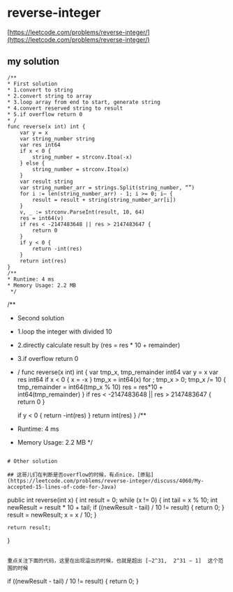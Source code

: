 # reverse-integer
[https://leetcode.com/problems/reverse-integer/](https://leetcode.com/problems/reverse-integer/)

##  my solution

```
/**
* First solution
* 1.convert to string
* 2.convert string to array
* 3.loop array from end to start, generate string
* 4.convert reserved string to result
* 5.if overflow return 0
* /
func reverse(x int) int {
    var y = x
	var string_number string
	var res int64
	if x < 0 {
		string_number = strconv.Itoa(-x)
	} else {
		string_number = strconv.Itoa(x)
	}
	var result string
	var string_number_arr = strings.Split(string_number, “”)
	for i := len(string_number_arr) - 1; i >= 0; i— {
		result = result + string(string_number_arr[i])
	}
	v, _ := strconv.ParseInt(result, 10, 64)
	res = int64(v)
	if res < -2147483648 || res > 2147483647 {
		return 0
	}
	if y < 0 {
		return -int(res)
	}
	return int(res)
}
/**
* Runtime: 4 ms
* Memory Usage: 2.2 MB
 */
```
/**
* Second solution
* 1.loop the integer with divided 10
* 2.directly calculate result by (res = res * 10 + remainder)
* 3.if overflow return 0
* /
func reverse(x int) int {
    var tmp_x, tmp_remainder int64
	var y = x
	var res int64
	if x < 0 {
		x = -x
	}
	tmp_x = int64(x)
	for ; tmp_x > 0; tmp_x /= 10 {
		tmp_remainder = int64(tmp_x % 10)
		res = res*10 + int64(tmp_remainder)
	}
	if res < -2147483648 || res > 2147483647 {
		return 0
	}

	if y < 0 {
		return -int(res)
	}
	return int(res)
}
/**
* Runtime: 4 ms
* Memory Usage: 2.2 MB
 */
```

# Other solution

## 这哥儿们在判断是否overflow的时候，有点nice，[原贴](https://leetcode.com/problems/reverse-integer/discuss/4060/My-accepted-15-lines-of-code-for-Java)

```
public int reverse(int x)
{
    int result = 0;
    while (x != 0)
    {
        int tail = x % 10;
        int newResult = result * 10 + tail;
        if ((newResult - tail) / 10 != result) { 
            return 0; 
        }
        result = newResult;
        x = x / 10;
    }

    return result;
}
```

重点关注下面的代码，这里在出现溢出的时候，也就是超出 [−2^31,  2^31 − 1]  这个范围的时候
```
if ((newResult - tail) / 10 != result) { 
    return 0; 
}
```
